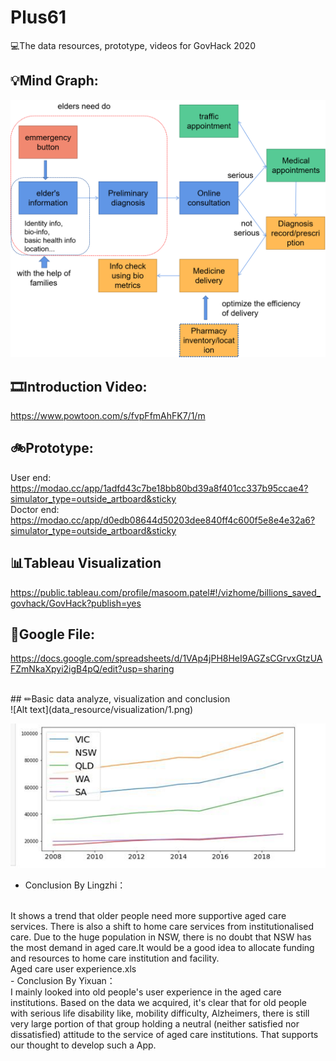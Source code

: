 # Plus61
💻The data resources, prototype, videos for GovHack 2020

## 💡Mind Graph:
![Alt text](data_resource/visualization/mind.png)


## 🎞Introduction Video:
https://www.powtoon.com/s/fvpFfmAhFK7/1/m

## 🚲Prototype:
User end: <br/>
https://modao.cc/app/1adfd43c7be18bb80bd39a8f401cc337b95ccae4?simulator_type=outside_artboard&sticky
<br/>Doctor end: <br/>
https://modao.cc/app/d0edb08644d50203dee840ff4c600f5e8e4e32a6?simulator_type=outside_artboard&sticky

## 📊Tableau Visualization
https://public.tableau.com/profile/masoom.patel#!/vizhome/billions_saved_govhack/GovHack?publish=yes

## 📃Google File:
https://docs.google.com/spreadsheets/d/1VAp4jPH8HeI9AGZsCGrvxGtzUAFZmNkaXpyi2igB4pQ/edit?usp=sharing



<br/>
## ✏Basic data analyze, visualization and conclusion
<br/>
![Alt text](data_resource/visualization/1.png)

![Alt text](data_resource/visualization/2.png)
<br/>
- Conclusion By Lingzhi：
<br/>
It shows a trend that older people need more supportive aged care services. There is also a shift to home care services from institutionalised care. Due to the huge population in NSW, there is no doubt that NSW has the most demand in aged care.It would be a good idea to allocate funding and resources to home care institution and facility.


<br/>
Aged care user experience.xls
<br/>
- Conclusion By Yixuan：
<br/>
I mainly looked into old people's user experience in the aged care institutions. Based on the data we acquired, it's clear that for old people with serious life disability like, mobility difficulty, Alzheimers, there is still very large portion of that group holding a neutral (neither satisfied nor dissatisfied) attitude to the service of aged care institutions. That supports our thought to develop such a App.
